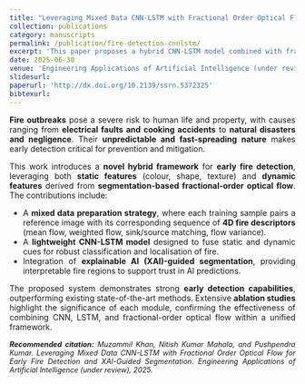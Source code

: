 ```yaml
---
title: "Leveraging Mixed Data CNN-LSTM with Fractional Order Optical Flow for Early Fire Detection and XAI-Guided Segmentation"
collection: publications
category: manuscripts
permalink: /publication/fire-detection-cnnlstm/
excerpt: 'This paper proposes a hybrid CNN-LSTM model combined with fractional-order optical flow for early fire detection, fusing static and dynamic features of fire to improve detection and localisation.'
date: 2025-06-30
venue: 'Engineering Applications of Artificial Intelligence (under review)'
slidesurl: 
paperurl: 'http://dx.doi.org/10.2139/ssrn.5372325'
bibtexurl: 
---
```


<div style="text-align:justify; text-justify:inter-word;" markdown="1">

**Fire outbreaks** pose a severe risk to human life and property, with causes ranging from **electrical faults and cooking accidents** to **natural disasters and negligence**. Their **unpredictable and fast-spreading nature** makes early detection critical for prevention and mitigation.  

This work introduces a **novel hybrid framework** for **early fire detection**, leveraging both **static features** (colour, shape, texture) and **dynamic features** derived from **segmentation-based fractional-order optical flow**. The contributions include:  

- A **mixed data preparation strategy**, where each training sample pairs a reference image with its corresponding sequence of **4D fire descriptors** (mean flow, weighted flow, sink/source matching, flow variance).  
- A **lightweight CNN-LSTM model** designed to fuse static and dynamic cues for robust classification and localisation of fire.  
- Integration of **explainable AI (XAI)-guided segmentation**, providing interpretable fire regions to support trust in AI predictions.  

The proposed system demonstrates strong **early detection capabilities**, outperforming existing state-of-the-art methods. Extensive **ablation studies** highlight the significance of each module, confirming the effectiveness of combining CNN, LSTM, and fractional-order optical flow within a unified framework.  

</div>

<div style="text-align:justify; text-justify:inter-word; margin-top:15px; font-size:0.9em; font-style:italic;">
  <strong>Recommended citation:</strong> Muzammil Khan, Nitish Kumar Mahala, and Pushpendra Kumar. Leveraging Mixed Data CNN-LSTM with Fractional Order Optical Flow for Early Fire Detection and XAI-Guided Segmentation. Engineering Applications of Artificial Intelligence (under review), 2025.
</div>
